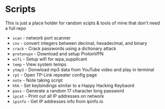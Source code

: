 # Scripts

This is just a place holder for random scipts & tools of mine that don't need a full repo

* `scan` - network port scanner
* `cnv` - convert integers between decimal, hexadecimal, and binary
* `crack` - Crack passwords using a dictionary attack
* `protonvpn` - Download and setup ProtonVPN
* `wifi` - Setup wifi for wpa_supplicant
* `temp` - View system temps
* `ytmp3` - Donwload mp3 data from YouTube video and play in terminal
* `rpt` - Open TP-Link repeater config page
* `note` - Note taking script
* `hhk` - Set keybindings similar to a Happy Hacking Keybaord
* `pass` - Generate a random 17 character long password
* `ipcat` - Print out all IP addresses on network
* `ipinfo` - Get IP addresses info from ipinfo.io
